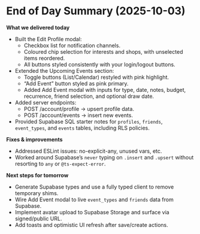 # End of Day Summary (2025-10-03)

**What we delivered today**

- Built the Edit Profile modal:
  - Checkbox list for notification channels.
  - Coloured chip selection for interests and shops, with unselected items reordered.
  - All buttons styled consistently with your login/logout buttons.
- Extended the Upcoming Events section:
  - Toggle buttons (List/Calendar) restyled with pink highlight.
  - “Add Event” button styled as pink primary.
  - Added Add Event modal with inputs for type, date, notes, budget, recurrence, friend selection, and optional draw date.
- Added server endpoints:
  - POST /account/profile → upsert profile data.
  - POST /account/events → insert new events.
- Provided Supabase SQL starter notes for `profiles`, `friends`, `event_types`, and `events` tables, including RLS policies.

**Fixes & improvements**

- Addressed ESLint issues: no-explicit-any, unused vars, etc.
- Worked around Supabase’s `never` typing on `.insert` and `.upsert` without resorting to `any` or `@ts-expect-error`.

**Next steps for tomorrow**

- Generate Supabase types and use a fully typed client to remove temporary shims.
- Wire Add Event modal to live `event_types` and `friends` data from Supabase.
- Implement avatar upload to Supabase Storage and surface via signed/public URL.
- Add toasts and optimistic UI refresh after save/create actions.
